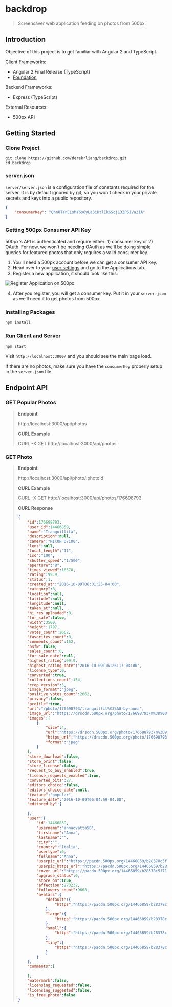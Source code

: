 # backdrop

> Screensaver web application feeding on photos from 500px.

## Introduction

Objective of this project is to get familiar with Angular 2 and TypeScript.

Client Frameworks:
* Angular 2 Final Release (TypeScript)
* [Foundation](http://foundation.zurb.com/)

Backend Frameworks:
* Express (TypeScript)

External Resources:
* 500px API

## Getting Started

### Clone Project

```
git clone https://github.com/derekrliang/backdrop.git
cd backdrop
```

### server.json

`server/server.json` is a configuration file of constants required for the server. It is by default ignored by git, so you won't check in your private secrets and keys into a public repository.

``` json
{
    "consumerKey": "QhnUTYnELsMY6s6yLa3iDtlIkGScjL3ZPSIVa21A"
}
```

### Getting 500px Consumer API Key

500px's API is authenticated and require either: 1) consumer key or 2) OAuth. For now, we won't be needing OAuth as we'll be doing simple queries for featured photos that only requires a valid consumer key.

1) You'll need a 500px account before we can get a consumer API key.
2) Head over to your [user settings](https://500px.com/settings) and go to the Applications tab.
3) Register a new application, it should look like this:

![Register Application on 500px](public/readme/500px-register-application.png)

4) After you register, you will get a consumer key. Put it in your `server.json` as we'll need it to get photos from 500px.

### Installing Packages

``` bash
npm install
```

### Run Client and Server

``` bash
npm start
```

Visit `http://localhost:3000/` and you should see the main page load.

If there are no photos, make sure you have the `consumerKey` properly setup in the `server.json` file.

## Endpoint API

### GET Popular Photos

> **Endpoint**
>
> http://localhost:3000/api/photos
>
> **CURL Example**
>
> CURL -X GET http://localhost:3000/api/photos

### GET Photo

> **Endpoint**
>
> http://localhost:3000/api/photo/:photoId
>
> **CURL Example**
>
> CURL -X GET http://localhost:3000/api/photos/176698793
>
> **CURL Response**
> ``` json
> {
>     "id":176698793,
>     "user_id":14466859,
>     "name":"Tranquillità",
>     "description":null,
>     "camera":"NIKON D7100",
>     "lens":null,
>     "focal_length":"11",
>     "iso":"100",
>     "shutter_speed":"1/500",
>     "aperture":"8",
>     "times_viewed":16570,
>     "rating":99.9,
>     "status":1,
>     "created_at":"2016-10-09T06:01:25-04:00",
>     "category":8,
>     "location":null,
>     "latitude":null,
>     "longitude":null,
>     "taken_at":null,
>     "hi_res_uploaded":0,
>     "for_sale":false,
>     "width":3500,
>     "height":1797,
>     "votes_count":2662,
>     "favorites_count":0,
>     "comments_count":162,
>     "nsfw":false,
>     "sales_count":0,
>     "for_sale_date":null,
>     "highest_rating":99.9,
>     "highest_rating_date":"2016-10-09T16:26:17-04:00",
>     "license_type":0,
>     "converted":true,
>     "collections_count":154,
>     "crop_version":3,
>     "image_format":"jpeg",
>     "positive_votes_count":2662,
>     "privacy":false,
>     "profile":true,
>     "url":"/photo/176698793/tranquillit%C3%A0-by-anna",
>     "image_url":"https://drscdn.500px.org/photo/176698793/m%3D900_k%3D1_a%3D1/b2bd0d722bbc393d326a7111b1b142da",
>     "images":[
>         {
>             "size":4,
>             "url":"https://drscdn.500px.org/photo/176698793/m%3D900_k%3D1_a%3D1/b2bd0d722bbc393d326a7111b1b142da",
>             "https_url":"https://drscdn.500px.org/photo/176698793/m%3D900_k%3D1_a%3D1/b2bd0d722bbc393d326a7111b1b142da",
>             "format":"jpeg"
>         }
>     ],
>     "store_download":false,
>     "store_print":false,
>     "store_license":false,
>     "request_to_buy_enabled":true,
>     "license_requests_enabled":true,
>     "converted_bits":27,
>     "editors_choice":false,
>     "editors_choice_date":null,
>     "feature":"popular",
>     "feature_date":"2016-10-09T06:04:59-04:00",
>     "editored_by":{
> 
>     },
>     "user":{
>         "id":14466859,
>         "username":"annaovatta58",
>         "firstname":"Anna",
>         "lastname":"",
>         "city":"",
>         "country":"Italia",
>         "usertype":0,
>         "fullname":"Anna",
>         "userpic_url":"https://pacdn.500px.org/14466859/b28378c5f71a7e296f1d93b045919b66969de35e/1.jpg?1",
>         "userpic_https_url":"https://pacdn.500px.org/14466859/b28378c5f71a7e296f1d93b045919b66969de35e/1.jpg?1",
>         "cover_url":"https://pacdn.500px.org/14466859/b28378c5f71a7e296f1d93b045919b66969de35e/cover_2048.jpg?19",
>         "upgrade_status":0,
>         "store_on":true,
>         "affection":273232,
>         "followers_count":9608,
>         "avatars":{
>             "default":{
>                 "https":"https://pacdn.500px.org/14466859/b28378c5f71a7e296f1d93b045919b66969de35e/1.jpg?1"
>             },
>             "large":{
>                 "https":"https://pacdn.500px.org/14466859/b28378c5f71a7e296f1d93b045919b66969de35e/2.jpg?1"
>             },
>             "small":{
>                 "https":"https://pacdn.500px.org/14466859/b28378c5f71a7e296f1d93b045919b66969de35e/3.jpg?1"
>             },
>             "tiny":{
>                 "https":"https://pacdn.500px.org/14466859/b28378c5f71a7e296f1d93b045919b66969de35e/4.jpg?1"
>             }
>         }
>     },
>     "comments":[
> 
>     ],
>     "watermark":false,
>     "licensing_requested":false,
>     "licensing_suggested":false,
>     "is_free_photo":false
> }
> ```